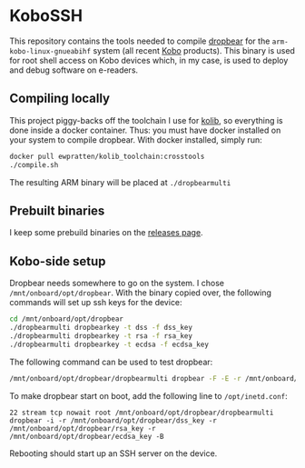 # KoboSSH

This repository contains the tools needed to compile [dropbear](https://matt.ucc.asn.au/dropbear/dropbear.html) for the `arm-kobo-linux-gnueabihf` system (all recent [Kobo](https://www.kobo.com/) products). This binary is used for root shell access on Kobo devices which, in my case, is used to deploy and debug software on e-readers.

## Compiling locally

This project piggy-backs off the toolchain I use for [kolib](https://github.com/Ewpratten/kolib), so everything is done inside a docker container. Thus: you must have docker installed on your system to compile dropbear. With docker installed, simply run:

```sh
docker pull ewpratten/kolib_toolchain:crosstools
./compile.sh
```

The resulting ARM binary will be placed at `./dropbearmulti`

## Prebuilt binaries

I keep some prebuild binaries on the [releases page](https://github.com/Ewpratten/KoboSSH/releases).

## Kobo-side setup

Dropbear needs somewhere to go on the system. I chose `/mnt/onboard/opt/dropbear`. With the binary copied over, the following commands will set up ssh keys for the device:

```sh
cd /mnt/onboard/opt/dropbear
./dropbearmulti dropbearkey -t dss -f dss_key
./dropbearmulti dropbearkey -t rsa -f rsa_key
./dropbearmulti dropbearkey -t ecdsa -f ecdsa_key
```

The following command can be used to test dropbear:

```sh
/mnt/onboard/opt/dropbear/dropbearmulti dropbear -F -E -r /mnt/onboard/opt/dropbear/dss_key -r /mnt/onboard/opt/dropbear/rsa_key -r /mnt/onboard/opt/dropbear/ecdsa_key -B
```

To make dropbear start on boot, add the following line to `/opt/inetd.conf`:

```text
22 stream tcp nowait root /mnt/onboard/opt/dropbear/dropbearmulti dropbear -i -r /mnt/onboard/opt/dropbear/dss_key -r /mnt/onboard/opt/dropbear/rsa_key -r /mnt/onboard/opt/dropbear/ecdsa_key -B
```

Rebooting should start up an SSH server on the device.